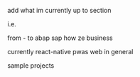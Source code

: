 add what im currently up to section



i.e.

  from - to
  abap sap
  how ze business


  currently
  react-native
  pwas
  web in general

  sample projects




